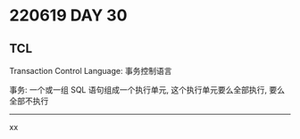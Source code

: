 # 220619 DAY 30

## TCL

Transaction Control Language: 事务控制语言

事务: 一个或一组 SQL 语句组成一个执行单元, 这个执行单元要么全部执行, 要么全部不执行





---
xx
